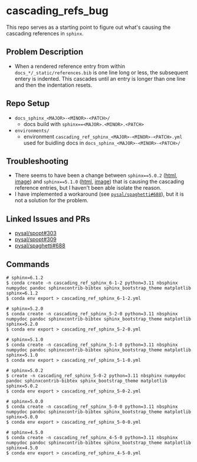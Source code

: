 # cascading_refs_bug

This repo serves as a starting point to figure out what's causing the cascading references in `sphinx`.

## Problem Description

* When a rendered reference entry from within `docs_*/_static/references.bib` is one line long or less, the subsequent entery is indented. This cascades until an entry is longer than one line and then the indentation resets.

## Repo Setup

* `docs_sphinx_<MAJOR>-<MINOR>-<PATCH>/`
  * docs build with `sphinx==<MAJOR>.<MINOR>.<PATCH>`
* `environments/`
  * environment `cascading_ref_sphinx_<MAJOR>-<MINOR>-<PATCH>.yml` used for buidling docs in `docs_sphinx_<MAJOR>-<MINOR>-<PATCH>/`

## Troubleshooting

* There seems to have been a change between `sphinx==5.0.2` ([html](https://github.com/jGaboardi/cascading_refs_bug/blob/main/docs_sphinx_5-0-2/_build/html/references.html), [image](https://github.com/jGaboardi/cascading_refs_bug/blob/main/images/references_sphinx_5-0-2.png)) and `sphinx==5.1.0` ([html](https://github.com/jGaboardi/cascading_refs_bug/blob/main/docs_sphinx_5-1-0/_build/html/references.html), [image](https://github.com/jGaboardi/cascading_refs_bug/blob/main/images/references_sphinx_5-1-0.png)) that is causing the cascading reference entries, but I haven't been able isolate the reason.
* I have implemented a workaround (see [`pysal/spaghetti#688`](https://github.com/pysal/spaghetti/pull/688)), but it is not a solution for the problem.

## Linked Issues and PRs

* [pysal/spopt#303](https://github.com/pysal/spopt/issues/303)
* [pysal/spopt#309](https://github.com/pysal/spopt/pull/309)
* [pysal/spaghetti#688](https://github.com/pysal/spaghetti/pull/688)


## Commands
```
# sphinx=6.1.2
$ conda create -n cascading_ref_sphinx_6-1-2 python=3.11 nbsphinx numpydoc pandoc sphinxcontrib-bibtex sphinx_bootstrap_theme matplotlib sphinx=6.1.2
$ conda env export > cascading_ref_sphinx_6-1-2.yml

# sphinx=5.2.0
$ conda create -n cascading_ref_sphinx_5-2-0 python=3.11 nbsphinx numpydoc pandoc sphinxcontrib-bibtex sphinx_bootstrap_theme matplotlib sphinx=5.2.0
$ conda env export > cascading_ref_sphinx_5-2-0.yml

# sphinx=5.1.0
$ conda create -n cascading_ref_sphinx_5-1-0 python=3.11 nbsphinx numpydoc pandoc sphinxcontrib-bibtex sphinx_bootstrap_theme matplotlib sphinx=5.1.0
$ conda env export > cascading_ref_sphinx_5-1-0.yml

# sphinx=5.0.2
$ create -n cascading_ref_sphinx_5-0-2 python=3.11 nbsphinx numpydoc pandoc sphinxcontrib-bibtex sphinx_bootstrap_theme matplotlib sphinx=5.0.2
$ conda env export > cascading_ref_sphinx_5-0-2.yml

# sphinx=5.0.0
$ conda create -n cascading_ref_sphinx_5-0-0 python=3.11 nbsphinx numpydoc pandoc sphinxcontrib-bibtex sphinx_bootstrap_theme matplotlib sphinx=5.0.0
$ conda env export > cascading_ref_sphinx_5-0-0.yml

# sphinx=4.5.0
$ conda create -n cascading_ref_sphinx_4-5-0 python=3.11 nbsphinx numpydoc pandoc sphinxcontrib-bibtex sphinx_bootstrap_theme matplotlib sphinx=4.5.0
$ conda env export > cascading_ref_sphinx_4-5-0.yml
```
